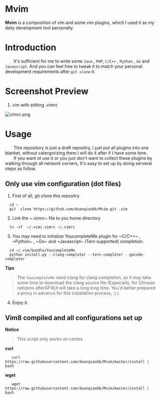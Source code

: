 # Mvim

**Mvim** is a composition of vim and some vim plugins, which I used it as my  daily development tool personally.


# Introduction

&ensp;&ensp;&ensp;&ensp;It's sufficient for me to write some `Java` , `PHP`, `C/C++` , `Python` , `Go` and `Javascript`. And you can feel free to tweak it to match your personal development requirements after `git clone` it.


# Screenshot Preview

1.  vim with editing .vimrc

![vimrc.png](https://raw.githubusercontent.com/duanqiaobb/Mvim/master/screenshots/vim_vimrc.png)

# Usage

&ensp;&ensp;&ensp;&ensp;This repository is just a draft repositry, I just put  all plugins into one blanket, without catergorizing them.I will do it after if I have some time.</br>
&ensp;&ensp;&ensp;&ensp;If you want ot use it or you just don't want to collect these plugins by walking through all network corners, It's easy to set up by doing serveral steps as follow.

## Only use vim configuration (dot files)

1. First of all, git clone this repositry

```shell
  cd ~
  git  clone https://github.com/duanqiaobb/Mvim.git .vim
```

2. Link the ~.vimrc~ file to you home directory

```shell
  ln -sf  ~/.vim/.vimrc ~/.vimrc
```

3. You may need to initialize YoucompleteMe plugin for ~C/C++~ , ~Python~ , ~Go~ and ~Javascript~ (Tern supported) completion.

```shell
  cd ~/.vim/bundle/YoucompleteMe
  python install.py --clang-completer --tern-completer --gocode-completer
```
**Tips**
> The `YoucompleteMe`  need  clang for clang completion, so it may take some time to download the clang source file (Especially, for Chinese netizens afterGFW,it will take a long long time. You'd better prepared a proxy in advance for this installation process, :) ).

4. Enjoy it.

## Vim8 compiled and all configurations set up 

**Notice**
> This script only works on centos

**curl**

```shell
   curl https://raw.githubusercontent.com/duanqiaobb/Mvim/master/install | bash 
```
**wget**

```shell
   wget https://raw.githubusercontent.com/duanqiaobb/Mvim/master/install | bash  
```
